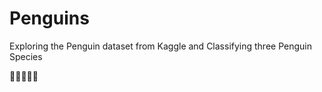 # Penguins
Exploring the Penguin dataset from Kaggle and Classifying three Penguin Species

:white_heart::penguin::penguin::penguin::black_heart:
